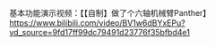 基本功能演示视频：【【自制】做了个六轴机械臂Panther】https://www.bilibili.com/video/BV1w6dBYxEPu?vd_source=9fd17ff99dc79491d23776f35bfbd4e1
